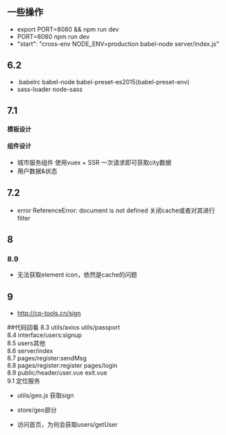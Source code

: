 ## 一些操作
+ export PORT=8080 && npm run dev
+ PORT=8080 npm run dev
+ "start": "cross-env NODE_ENV=production babel-node server/index.js"



## 6.2
+ .babelrc babel-node   babel-preset-es2015(babel-preset-env)
+ sass-loader  node-sass

## 7.1
#### 模板设计
#### 组件设计 
+ 城市服务组件 使用vuex + SSR 一次请求即可获取city数据
+ 用户数据&状态

## 7.2
+  error ReferenceError: document is not defined    关闭cache或者对其进行filter

## 8
### 8.9
+ 无法获取element icon，依然是cache的问题

## 9 
+ http://cp-tools.cn/sign



##代码回看
8.3 utils/axios utils/passport      
8.4 interface/users:signup      
8.5 users其他      
8.6 server/index      
8.7 pages/register:sendMsg      
8.8 pages/register:register  pages/login      
8.9 public/header/user.vue    exit.vue      
9.1 定位服务
+ utils/geo.js 获取sign  
+ store/geo部分     


+ 访问首页，为何会获取users/getUser